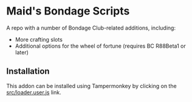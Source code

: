 # Maid's Bondage Scripts
A repo with a number of Bondage Club-related additions, including:
* More crafting slots
* Additional options for the wheel of fortune (requires BC R88Beta1 or later)

## Installation
This addon can be installed using Tampermonkey by clicking on the [src/loader.user.js](https://github.com/bananarama92/MBS/raw/main/src/loader.user.js) link.  

